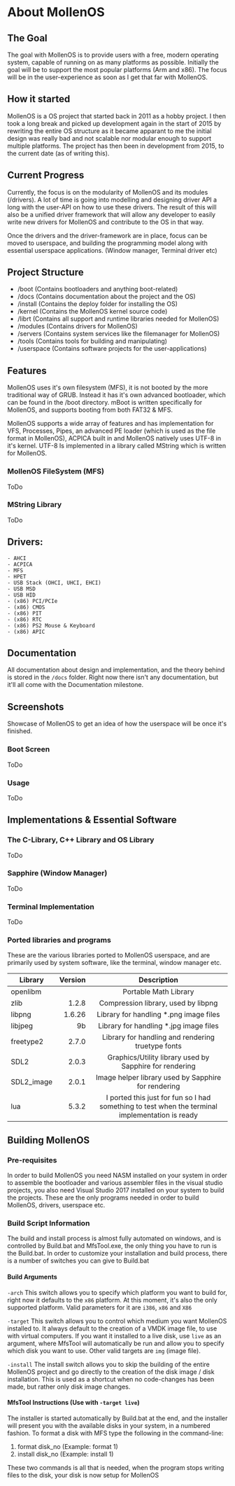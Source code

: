 
# About MollenOS

## The Goal

The goal with MollenOS is to provide users with a free, modern operating system, capable of running on as many platforms as possible. Initially the goal will be to support the most popular platforms (Arm and x86). The focus will be in the user-experience as soon as I get that far with MollenOS.

## How it started

MollenOS is a OS project that started back in 2011 as a hobby project. I then took a long break and picked up development again in the start of 2015 by rewriting the entire OS structure as it became apparant to me the initial design was really bad and not scalable nor modular enough to support multiple platforms. The project has then been in development from 2015, to the current date (as of writing this).

## Current Progress

Currently, the focus is on the modularity of MollenOS and its modules (/drivers). A lot of time is going into modelling and designing driver API a long with the user-API on how to use these drivers. The result of this will also be a unified driver framework that will allow any developer to easily write new drivers for MollenOS and contribute to the OS in that way.

Once the drivers and the driver-framework are in place, focus can be moved to userspace, and building the programming model along with essential userspace applications. (Window manager, Terminal driver etc)

## Project Structure

- /boot (Contains bootloaders and anything boot-related)
- /docs (Contains documentation about the project and the OS)
- /install (Contains the deploy folder for installing the OS)
- /kernel (Contains the MollenOS kernel source code)
- /librt (Contains all support and runtime libraries needed for MollenOS)
- /modules (Contains drivers for MollenOS)
- /servers (Contains system services like the filemanager for MollenOS)
- /tools (Contains tools for building and manipulating)
- /userspace (Contains software projects for the user-applications)

## Features

MollenOS uses it's own filesystem (MFS), it is not booted by the more traditional way of GRUB. Instead it has it's own advanced bootloader, which can be found in the /boot directory. mBoot is written specifically for MollenOS, and supports booting from both FAT32 & MFS.

MollenOS supports a wide array of features and has implementation for VFS, Processes, Pipes, an advanced PE loader (which is used as the file format in MollenOS), ACPICA built in and MollenOS natively uses UTF-8 in it's kernel. UTF-8 Is implemented in a library called MString which is written for MollenOS.

### MollenOS FileSystem (MFS)

ToDo

### MString Library

ToDo

## Drivers:
    - AHCI
    - ACPICA
    - MFS
    - HPET
    - USB Stack (OHCI, UHCI, EHCI)
    - USB MSD
    - USB HID
    - (x86) PCI/PCIe
    - (x86) CMOS
    - (x86) PIT
    - (x86) RTC
    - (x86) PS2 Mouse & Keyboard
    - (x86) APIC

## Documentation

All documentation about design and implementation, and the theory behind is stored in the `/docs` folder. Right now there isn't any documentation, but it'll all come with the Documentation milestone.

## Screenshots

Showcase of MollenOS to get an idea of how the userspace will be once it's finished.

### Boot Screen

ToDo

### Usage

ToDo

## Implementations & Essential Software

### The C-Library, C++ Library and OS Library

ToDo

### Sapphire (Window Manager)

ToDo

### Terminal Implementation

ToDo

### Ported libraries and programs

These are the various libraries ported to MollenOS userspace, and are primarily used by system software, like the terminal, window manager etc.

| Library       | Version   | Description             |
| ------------- | ---------:|:-----------------------:|
| openlibm      | <unk>     | Portable Math Library   |
| zlib          | 1.2.8     | Compression library, used by libpng |
| libpng        | 1.6.26    | Library for handling *.png image files |
| libjpeg       | 9b        | Library for handling *.jpg image files |
| freetype2     | 2.7.0     | Library for handling and rendering truetype fonts |
| SDL2          | 2.0.3     | Graphics/Utility library used by Sapphire for rendering |
| SDL2_image    | 2.0.1     | Image helper library used by Sapphire for rendering |
| lua           | 5.3.2     | I ported this just for fun so I had something to test when the terminal implementation is ready |


## Building MollenOS

### Pre-requisites
In order to build MollenOS you need NASM installed on your system in order to assemble the bootloader and various assembler files in the visual studio projects, you also need Visual Studio 2017 installed on your system to build the projects. These are the only programs needed in order to build MollenOS, drivers, userspace etc. 

### Build Script Information
The build and install process is almost fully automated on windows, and is controlled by Build.bat and MfsTool.exe, the only thing you have to run is the Build.bat. In order to customize your installation and build process, there is a number of switches you can give to Build.bat

#### Build Arguments
`-arch` This switch allows you to specify which platform you want to build for, right now it defaults to the `x86` platform. At this moment, it's also the only supported platform. Valid parameters for it are `i386`, `x86` and `X86`

`-target` This switch allows you to control which medium you want MollenOS installed to. It always default to the creation of a VMDK image file, to use with virtual computers. If you want it installed to a live disk, use `live` as an argument, where MfsTool will automatically be run and allow you to specify which disk you want to use. Other valid targets are `img` (image file).

`-install` The install switch allows you to skip the building of the entire MollenOS project and go directly to the creation of the disk image / disk installation. This is used as a shortcut when no code-changes has been made, but rather only disk image changes. 


#### MfsTool Instructions (Use with `-target live`)
The installer is started automatically by Build.bat at the end, and the installer will present you with the available disks in your system, in a numbered fashion. To format a disk with MFS type the following in the command-line:

1. format disk_no (Example: format 1)
2. install disk_no (Example: install 1)

These two commands is all that is needed, when the program stops writing files to the disk, your disk is now setup for MollenOS
